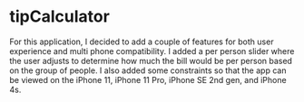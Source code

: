 # tipCalculator
For this application, I decided to add a couple of features for both user experience and multi phone compatibility. I added a per person slider where the user adjusts to determine how much the bill would be per person based on the group of people. I also added some constraints so that the app can be viewed on the iPhone 11, iPhone 11 Pro, iPhone SE 2nd gen, and iPhone 4s. 
